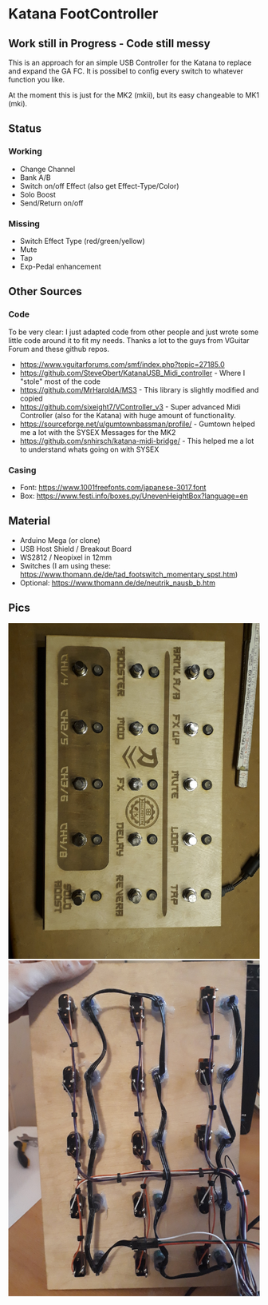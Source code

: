 # Katana FootController

## Work still in Progress - Code still messy 
This is an approach for an simple USB Controller for the Katana to replace and expand the GA FC.
It is possibel to config every switch to whatever function you like.

At the moment this is just for the MK2 (mkii), but its easy changeable to MK1 (mki).

## Status
### Working
- Change Channel
- Bank A/B
- Switch on/off Effect (also get Effect-Type/Color)
- Solo Boost
- Send/Return on/off

### Missing
- Switch Effect Type (red/green/yellow)
- Mute
- Tap
- Exp-Pedal enhancement

## Other Sources
### Code
To be very clear: I just adapted code from other people and just wrote some little code around it to fit my needs. Thanks a lot to the guys from VGuitar Forum and these github repos.

- https://www.vguitarforums.com/smf/index.php?topic=27185.0
- https://github.com/SteveObert/KatanaUSB_Midi_controller - Where I "stole" most of the code
- https://github.com/MrHaroldA/MS3 - This library is slightly modified and copied
- https://github.com/sixeight7/VController_v3 - Super advanced Midi Controller (also for the Katana) with huge amount of functionality.
- https://sourceforge.net/u/gumtownbassman/profile/ - Gumtown helped me a lot with the SYSEX Messages for the MK2
- https://github.com/snhirsch/katana-midi-bridge/ - This helped me a lot to understand whats going on with SYSEX

### Casing
- Font: https://www.1001freefonts.com/japanese-3017.font
- Box: https://www.festi.info/boxes.py/UnevenHeightBox?language=en 

## Material
- Arduino Mega (or clone)
- USB Host Shield / Breakout Board
- WS2812 / Neopixel in 12mm
- Switches (I am using these: https://www.thomann.de/de/tad_footswitch_momentary_spst.htm)
- Optional: https://www.thomann.de/de/neutrik_nausb_b.htm

## Pics
![Alt text](images/Image_top.jpg?raw=true "Top")
![Alt text](images/images_switches.jpg?raw=true "Switches")

